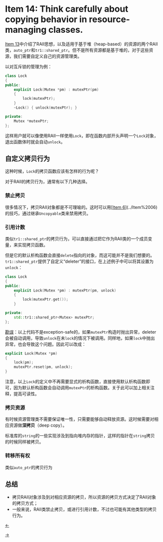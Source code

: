 # Item 14: Think carefully about copying behavior in resource-managing classes.
[Item 13](../Item%2013)中介绍了RAII思想，以及适用于基于堆（heap-based）的资源的两个RAII类，`auto_ptr`和`tr1::shared_ptr`。但不是所有资源都是基于堆的，对于这些资源，我们需要自定义自己的资源管理类。

以对互斥锁的管理为例：

```cpp
class Lock
{
public:
    explicit Lock(Mutex *pm) : mutexPtr(pm)
    {
        lock(mutexPtr);
    }
    ~Lock() { unlock(mutexPtr); }

private:
    Mutex *mutexPtr;
};
```

这样用户就可以像使用RAII一样使用`Lock`，即在函数内部开头声明一个`Lock`对象，退出函数体时就会自动`unlock`。

## 自定义拷贝行为

这种时候，`Lock`的拷贝函数应该有怎样的行为呢？

对于RAII的拷贝行为，通常有以下几种选择。

### 禁止拷贝

很多情况下，拷贝RAII对象都是不可理喻的。这时可以用[[Item 6](../Item%2006)](../Item%2006)的技巧，通过继承`Uncopyable`类来禁用拷贝。

### 引用计数

类似`tr1::shared_ptr`的拷贝行为，可以直接通过把它作为RAII类的一个成员变量，来实现拷贝函数。

但是它的默认析构函数会直接`delete`指向的对象，而这可能并不是我们想要的。`tr1::shared_ptr`提供了自定义“deleter”的接口，在上述例子中可以将其设置为`unlock`：

```cpp
class Lock
{
public:
    explicit Lock(Mutex *pm) : mutexPtr(pm, unlock)
    {
        lock(mutexPtr.get());
    }

private:
    std::tr1::shared_ptr<Mutex> mutexPtr;
};
```

[勘误](https://www.aristeia.com/BookErrata/ec++3e-errata.html#p68LockCtorProb)：以上代码不是exception-safe的，如果`mutexPtr`构造时抛出异常，deleter会被自动调用，导致`unlock`在未`lock`的情况下被调用。同样地，如果`lock`中抛出异常，也会导致这个问题。因此可以改成：

```cpp
explicit Lock(Mutex *pm)
{
    lock(pm);
    mutexPtr.reset(pm, unlock);
}
```

注意，以上`Lock`的定义中不再需要显式的析构函数，直接使用默认析构函数即可，因为默认析构函数会自动调用`mutexPtr`的析构函数。关于此可以加上相关注释，提高可读性。

### 拷贝资源

有时候资源管理类不需要保证唯一性，只需要能够自动释放资源。这时候需要对相应资源做**深拷贝**（deep copy）。

标准库的`string`的一些实现涉及到指向堆内存的指针，这样的指针在`string`拷贝的时候同样被拷贝。

### 转移所有权

类似`auto_ptr`的拷贝行为

## 总结

- 拷贝RAII对象涉及到对相应资源的拷贝，所以资源的拷贝方式决定了RAII对象的拷贝方式；
- 一般来说，RAII类禁止拷贝，或进行引用计数，不过也可能有其他类型的拷贝行为。

<a href="../Item%2013"><-</a>

<a href="../Item%2015">-></a>

